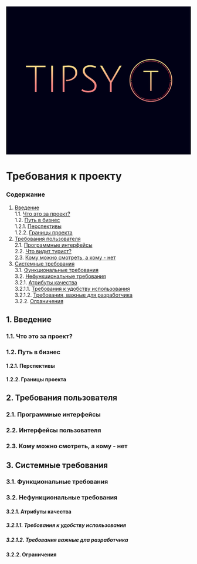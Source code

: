![logo](https://github.com/LazuRR/TIPSY/blob/master/docs/mockups/FullColor_1280x1024_72dpi.png) <br/>

# Требования к проекту

### Содержание
1. [Введение](#1) <br>
1.1. [Что это за проект?](#1.1) <br>
1.2. [Путь в бизнес](#1.2) <br>
1.2.1. [Перспективы](#1.2.1) <br>
1.2.2. [Границы проекта](#1.2.2) <br>
2. [Требования пользователя](#2) <br>
2.1. [Программные интерфейсы](#2.1) <br>
2.2. [Что видит турист?](#2.2) <br>
2.3. [Кому можно смотреть, а кому - нет](#2.3)<br>
3. [Системные требования](#3)<br>
3.1. [Функциональные требования](#3.1)<br> 
3.2. [Нефункциональные требования](#3.2)<br>
3.2.1. [Атрибуты качества](#3.2.1)<br>
3.2.1.1. [Требования к удобству использования](#3.2.1.1)<br>
3.2.1.2. [Требования, важные для разработчика](#3.2.1.2)<br>
3.2.2. [Ограничения](#3.2.2)<br>

## 1. Введение <a name="1"></a>

### 1.1. Что это за проект? <a name="1.1"></a>

### 1.2. Путь в бизнес <a name="1.2"></a>

#### 1.2.1. Перспективы <a name="1.2.1"></a>

#### 1.2.2. Границы проекта <a name="1.2.2"></a>

## 2. Требования пользователя <a name="2"></a>

### 2.1. Программные интерфейсы <a name="2.1"></a>

### 2.2. Интерфейсы пользователя <a name="2.2"></a>

### 2.3. Кому можно смотреть, а кому - нет <a name="2.3"></a>

## 3. Системные требования <a name="3"></a>

### 3.1. Функциональные требования <a name="3.1"></a>

### 3.2. Нефункциональные требования <a name="3.2"></a>
 
#### 3.2.1. Атрибуты качества<a name="3.2.1"></a>

##### 3.2.1.1. Требования к удобству использования <a name="3.2.1.1"></a>
  
##### 3.2.1.2. Требования важные дла разработчика <a name="3.2.1.2"></a>

#### 3.2.2. Ограничения<a name="3.2.2"></a>
